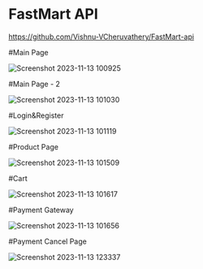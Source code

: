 # FastMart API


https://github.com/Vishnu-VCheruvathery/FastMart-api


#Main Page 


![Screenshot 2023-11-13 100925](https://github.com/Vishnu-VCheruvathery/FastMart/assets/150216275/416f7af0-7329-4fbc-a0af-0ec5940c256d)


#Main Page - 2


![Screenshot 2023-11-13 101030](https://github.com/Vishnu-VCheruvathery/FastMart/assets/150216275/302fb193-7828-467b-ba73-e4eecb42305e)


#Login&Register


![Screenshot 2023-11-13 101119](https://github.com/Vishnu-VCheruvathery/FastMart/assets/150216275/39b719aa-2633-458b-86b9-afef57716049)


#Product Page


![Screenshot 2023-11-13 101509](https://github.com/Vishnu-VCheruvathery/FastMart/assets/150216275/4ce7ea04-6170-4c71-a3c2-2d05e4dd4f1c)


#Cart


![Screenshot 2023-11-13 101617](https://github.com/Vishnu-VCheruvathery/FastMart/assets/150216275/7cb471c0-597a-4dd3-a698-b070f0133c08)


#Payment Gateway


![Screenshot 2023-11-13 101656](https://github.com/Vishnu-VCheruvathery/FastMart/assets/150216275/c2210814-2df6-4c62-ac6a-a85079c603aa)


#Payment Cancel Page


![Screenshot 2023-11-13 123337](https://github.com/Vishnu-VCheruvathery/FastMart/assets/150216275/819edb6c-7c0b-43ce-9c5b-954a5149ab74)
